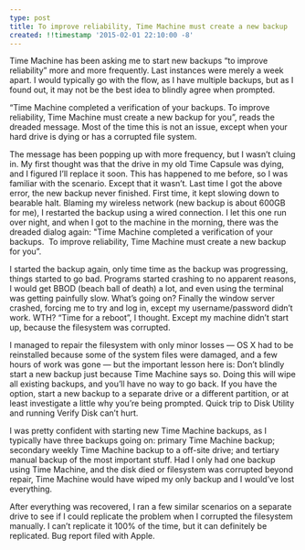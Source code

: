 ```yaml
---
type: post
title: To improve reliability, Time Machine must create a new backup
created: !!timestamp '2015-02-01 22:10:00 -8'
---
```

Time Machine has been asking me to start new backups “to improve reliability” more and more frequently. Last instances were merely a week apart. I would typically go with the flow, as I have multiple backups, but as I found out, it may not be the best idea to blindly agree when prompted.

“Time Machine completed a verification of your backups. To improve reliability, Time Machine must create a new backup for you”, reads the dreaded message. Most of the time this is not an issue, except when your hard drive is dying or has a corrupted file system.

The message has been popping up with more frequency, but I wasn’t cluing in. My first thought was that the drive in my old Time Capsule was dying, and I figured I’ll replace it soon. This has happened to me before, so I was familiar with the scenario. Except that it wasn’t. Last time I got the above error, the new backup never finished. First time, it kept slowing down to bearable halt. Blaming my wireless network (new backup is about 600GB for me), I restarted the backup using a wired connection. I let this one run over night, and when I got to the machine in the morning, there was the dreaded dialog again: "Time Machine completed a verification of your backups.  To improve reliability, Time Machine must create a new backup for you”.

I started the backup again, only time time as the backup was progressing, things started to go bad. Programs started crashing to no apparent reasons, I would get BBOD (beach ball of death) a lot, and even using the terminal was getting painfully slow. What’s going on? Finally the window server crashed, forcing me to try and log in, except my username/password didn’t work. WTH? “Time for a reboot”, I thought. Except my machine didn’t start up, because the filesystem was corrupted.

I managed to repair the filesystem with only minor losses — OS X had to be reinstalled because some of the system files were damaged, and a few hours of work was gone — but the important lesson here is: Don’t blindly start a new backup just because Time Machine says so. Doing this will wipe all existing backups, and you’ll have no way to go back. If you have the option, start a new backup to a separate drive or a different partition, or at least investigate a little why you’re being prompted. Quick trip to Disk Utility and running Verify Disk can’t hurt.

I was pretty confident with starting new Time Machine backups, as I typically have three backups going on: primary Time Machine backup; secondary weekly Time Machine backup to a off-site drive; and tertiary manual backup of the most important stuff. Had I only had one backup using Time Machine, and the disk died or filesystem was corrupted beyond repair, Time Machine would have wiped my only backup and I would’ve lost everything.

After everything was recovered, I ran a few similar scenarios on a separate drive to see if I could replicate the problem when I corrupted the filesystem manually. I can’t replicate it 100% of the time, but it can definitely be replicated. Bug report filed with Apple.
